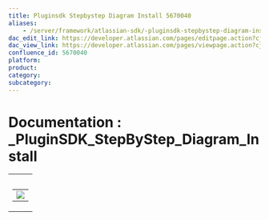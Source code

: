 ```yaml
---
title: Pluginsdk Stepbystep Diagram Install 5670040
aliases:
    - /server/framework/atlassian-sdk/-pluginsdk-stepbystep-diagram-install-5670040.html
dac_edit_link: https://developer.atlassian.com/pages/editpage.action?cjm=wozere&pageId=5670040
dac_view_link: https://developer.atlassian.com/pages/viewpage.action?cjm=wozere&pageId=5670040
confluence_id: 5670040
platform:
product:
category:
subcategory:
---
```

# Documentation : \_PluginSDK\_StepByStep\_Diagram\_Install

<table>
<colgroup>
<col style="width: 100%" />
</colgroup>
<tbody>
<tr class="odd">
<td><table>
<caption> </caption>
<tbody>
<tr class="odd">
<td><img src="/server/framework/atlassian-sdk/images/5865593.png" class="gliffy-macro-image" /></td>
</tr>
</tbody>
</table></td>
</tr>
</tbody>
</table>

























